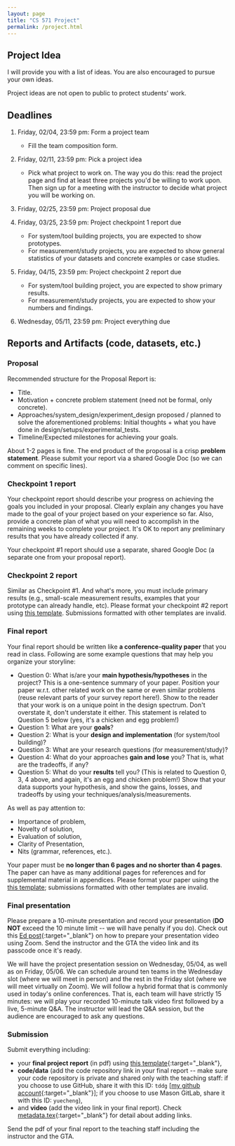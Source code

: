 ```yaml
---
layout: page
title: "CS 571 Project"
permalink: /project.html
---
```




## Project Idea

I will provide you with a list of ideas. You are also encouraged to
pursue your own ideas.

Project ideas are not open to public to protect students' work.  



## Deadlines

1. Friday, 02/04, 23:59 pm: Form a project team
	
	* Fill the team composition form.

2. Friday, 02/11, 23:59 pm: Pick a project idea
	
	* Pick what project to work on. The way you do this: read the project page and find at least three projects you'd be willing to work upon. Then sign up for a meeting with the instructor to decide what project you will be working on. 

3. Friday, 02/25, 23:59 pm: Project proposal due
	

4. Friday, 03/25, 23:59 pm: Project checkpoint 1 report due
	
	* For system/tool building projects, you are expected to show prototypes.
	* For measurement/study projects, you are expected to show general statistics of your datasets and concrete examples or case studies.

5. Friday, 04/15, 23:59 pm: Project checkpoint 2 report due

	* For system/tool building project, you are expected to show primary results.
	* For measurement/study projects, you are expected to show your numbers and findings.

6. Wednesday, 05/11, 23:59 pm: Project everything due


## Reports and Artifacts (code, datasets, etc.)

### Proposal

Recommended structure for the Proposal Report is:

* Title.
* Motivation + concrete problem statement (need not be formal, only concrete).
* Approaches/system_design/experiment_design proposed / planned to solve the aforementioned
problems: Initial thoughts + what you have done in design/setups/experimental_tests.
* Timeline/Expected milestones for achieving your goals.


About 1-2 pages is fine.
The end product of the proposal is a crisp **problem statement**. Please
submit your report via a shared Google Doc (so we can comment on
specific lines). 


### Checkpoint 1 report

Your checkpoint report should describe your progress on achieving the
goals you included in your proposal. Clearly explain any changes you
have made to the goal of your project based on your experience so
far. Also, provide a concrete plan of what you will need to
accomplish in the remaining weeks to complete your project. It's OK
to report any preliminary results that you have already collected if any. 

Your checkpoint #1 report should use a separate, shared Google Doc (a
separate one from your proposal report). 


### Checkpoint 2 report

Similar as Checkpoint #1. And what's more, you must include primary
results (e.g., small-scale measurement results, examples that your
prototype can already handle, etc). Please format your checkpoint #2
report using [this template](https://github.com/tddg/cs571_report_latex_template). 
Submissions formatted with other templates are invalid. 


### Final report

Your final report should be written like **a conference-quality paper** 
that you read in class. 
Following are some example questions that may help you organize your storyline:

* Question 0: What is/are your **main hypothesis/hypotheses** in the project? This is a one-sentence summary of your paper. Position your paper w.r.t. other related work on the same or even similar problems (reuse relevant parts of your survey report here!). Show to the reader that your work is on a unique point in the design spectrum. Don't overstate it, don't understate it either. This statement is related to Question 5 below (yes, it's a chicken and egg problem!)
* Question 1: What are your **goals**?
* Question 2: What is your **design and implementation** (for system/tool building)?
* Question 3: What are your research questions (for measurement/study)?
* Question 4: What do your approaches **gain and lose** you? That is, what are the tradeoffs, if any?
* Question 5: What do your **results** tell you? (This is related to Question 0, 3, 4 above, and again, it's an egg and chicken problem!) Show that your data supports your hypothesis, and show the gains, losses, and tradeoffs by using your techniques/analysis/measurements.

As well as pay attention to:

* Importance of problem,
* Novelty of solution,
* Evaluation of solution,
* Clarity of Presentation,
* Nits (grammar, references, etc.).

Your paper must be **no longer than 6 pages and no shorter than 4 pages**. The paper
can have as many additional pages for references and for supplemental material 
in appendices. 
Please format your paper using the [this template](https://github.com/tddg/cs571_report_latex_template); submissions formatted with other templates are invalid.



### Final presentation

Please prepare a 10-minute presentation and record your presentation (**DO NOT** exceed the 10 minute limit -- we will have penalty if you do). Check out this [Ed post](https://edstem.org/us/courses/16157/discussion/1411792){:target="\_blank"} on how to prepare your presentation video using Zoom. 
Send the instructor and the GTA the video link and its passcode once it's ready. 

We will have the project presentation session on Wednesday, 05/04, as
well as on Friday, 05/06.  We can schedule around ten teams in the
Wednesday slot (where we will meet in person) and the rest in the
Friday slot (where we will meet virtually on Zoom). 
We will follow a hybrid format that is commonly used in today's
online conferences.
That is, each team will have strictly 15 minutes: we will play your
recorded 10-minute talk video first followed by a live, 5-minute Q&A.
The instructor will lead the Q&A session, but the audience are
encouraged to ask any questions. 



### Submission

Submit everything including: 

* your **final project report** (in pdf) using [this template](https://github.com/tddg/cs571_report_latex_template){:target="\_blank"}, 
* **code/data** (add the code repository link in your final report --
make sure your code repository is private and shared only with the
teaching staff: if you choose to use GitHub, 
share it with this ID: `tddg` [[my github account](https://github.com/tddg){:target="\_blank"}]; if you choose to use Mason
GitLab, share it with this ID: `yuecheng`), 
* and **video** (add the video link in your final report). Check [metadata.tex](https://github.com/tddg/cs571_report_latex_template/blob/main/metadata.tex){:target="\_blank"} for detail about adding links.

Send the pdf of your final report to the teaching staff including the instructor and the GTA. 
